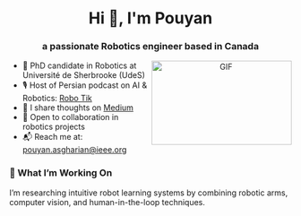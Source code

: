 <h1 align="center">Hi 👋, I'm Pouyan </h1>
<h3 align="center">a passionate Robotics engineer based in Canada</h3>

<a target="_blank" align="center">
  <img align="right" top="500" height="150" width="250" alt="GIF" src="https://media.giphy.com/media/v1.Y2lkPTc5MGI3NjExbmdjYTVwZGNpcmVzcnQ3enk2eGpkNGFkcm4yY3Y0ZW1vanF3cGowciZlcD12MV9pbnRlcm5hbF9naWZfYnlfaWQmY3Q9Zw/Zx0Ploq51axjKTZzgZ/giphy.gif">
</a>

- 🤖 PhD candidate in Robotics at Université de Sherbrooke (UdeS)   
- 🎙️ Host of Persian podcast on AI & Robotics: [Robo Tik](https://rss.com/podcasts/robo-tik/)  
- 📝 I share thoughts on [Medium](https://medium.com/@pouyan-asg)  
- 🤝 Open to collaboration in robotics projects  
- 📬 Reach me at: [pouyan.asgharian@ieee.org](mailto:pouyan.asgharian@ieee.org)

### 🔬 What I’m Working On
I’m researching intuitive robot learning systems by combining robotic arms, computer vision, and human-in-the-loop techniques.
